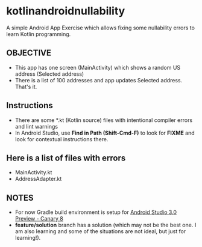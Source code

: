 # kotlinandroidnullability
A simple Android App Exercise which allows fixing some nullability errors to learn Kotlin programming.

## OBJECTIVE
- This app has one screen (MainActivity) which shows a random US address (Selected address)
- There is a list of 100 addresses and app updates Selected address. That's it.

## Instructions
- There are some *.kt (Kotlin source) files with intentional compiler errors and lint warnings
- In Android Studio, use **Find in Path (Shift-Cmd-F)** to look for **FIXME** and look for contextual instructions there.

## Here is a list of files with errors
- MainActivity.kt
- AddressAdapter.kt

## NOTES
- For now Gradle build environment is setup for [Android Studio 3.0 Preview - Canary 8](https://developer.android.com/studio/preview/index.html)
- **feature/solution** branch has a solution (which may not be the best one. I am also learning and some of the situations are not ideal, but just for learning!).

